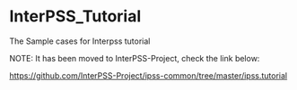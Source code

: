 InterPSS_Tutorial
=================

The Sample cases for Interpss tutorial

NOTE: It has been moved to InterPSS-Project, check the link below:

https://github.com/InterPSS-Project/ipss-common/tree/master/ipss.tutorial
